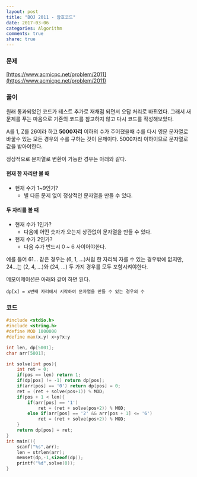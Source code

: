 ```yaml
---
layout: post
title: "BOJ 2011 - 암호코드"
date: 2017-03-06
categories: Algorithm
comments: true
share: true
---
```


### 문제
[https://www.acmicpc.net/problem/2011](https://www.acmicpc.net/problem/2011)

### 풀이
원래 통과되었던 코드가 테스트 추가로 재채점 되면서 오답 처리로 바뀌었다. 그래서 새 문제를 푸는 마음으로 기존의 코드를 참고하지 않고 다시 코드를 작성해보았다.

A를 1, Z를 26이라 하고 **5000자리** 이하의 수가 주어졌을때 수를 다시 영문 문자열로 바꿀수 있는 모든 경우의 수를 구하는 것이 문제이다. 5000자리 이하이므로 문자열로 값을 받아야한다.

정상적으로 문자열로 변환이 가능한 경우는 아래와 같다.

#### 현재 한 자리만 볼 때

- 현재 수가 1~9인가?
  + 별 다른 문제 없이 정상적인 문자열을 만들 수 있다.

#### 두 자리를 볼 때
- 현재 수가 1인가?
  + 다음에 어떤 숫자가 오는지 상관없이 문자열을 만들 수 있다.
- 현재 수가 2인가?
  + 다음 수가 반드시 0 ~ 6 사이어야한다.

예를 들어 61... 같은 경우는 (6, 1, ...)처럼 한 자리씩 자를 수 있는 경우밖에 없지만, 24...는 (2, 4, ...)와 (24, ...) 두 가지 경우를 모두 포함시켜야한다.

메모이제이션은 아래와 같이 하면 된다.

```dp[x] = x번째 자리에서 시작하여 문자열을 만들 수 있는 경우의 수```


### 코드

```cpp
#include <stdio.h>
#include <string.h>
#define MOD 1000000
#define max(x,y) x>y?x:y

int len, dp[5001];
char arr[5001];

int solve(int pos){
    int ret = 0;
    if(pos == len) return 1;
    if(dp[pos] != -1) return dp[pos];
    if(arr[pos] == '0') return dp[pos] = 0;
    ret = (ret + solve(pos+1)) % MOD;
    if(pos + 1 < len){
        if(arr[pos] == '1')
            ret = (ret + solve(pos+2)) % MOD;
        else if(arr[pos] == '2' && arr[pos + 1] <= '6')
            ret = (ret + solve(pos+2)) % MOD;
    }
    return dp[pos] = ret;
}
int main(){
    scanf("%s",arr);
    len = strlen(arr);
    memset(dp,-1,sizeof(dp));
    printf("%d",solve(0));
}
```
